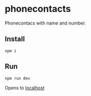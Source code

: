 # phonecontacts

Phonecontacs with name and number.

## Install
```
npm i
```

## Run
```
npm run dev
```

Opens to [localhost](http://localhost:3001/api/persons)
